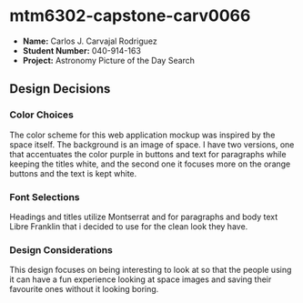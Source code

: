 # mtm6302-capstone-carv0066

- **Name:** Carlos J. Carvajal Rodriguez
- **Student Number:** 040-914-163
- **Project:** Astronomy Picture of the Day Search


## Design Decisions

### Color Choices
The color scheme for this web application mockup was inspired by the space itself. The background is an image of space. I have two versions, one that accentuates the color purple in buttons and text for paragraphs while keeping the titles white, and the second one it focuses more on the orange buttons and the text is kept white.

### Font Selections
Headings and titles utilize Montserrat and for paragraphs and body text Libre Franklin that i decided to use for the clean look they have.

### Design Considerations
This design focuses on being interesting to look at so that the people using it can have a fun experience looking at space images and saving their favourite ones without it looking boring.
